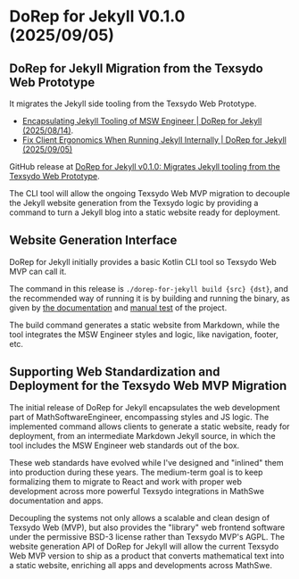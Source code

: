 <!-- Copyright (c) 2025 Tobias Briones. All rights reserved. -->
<!-- SPDX-License-Identifier: CC-BY-4.0 -->
<!-- This file is part of https://github.com/tobiasbriones/blog -->

# DoRep for Jekyll V0.1.0 (2025/09/05)

## DoRep for Jekyll Migration from the Texsydo Web Prototype

It migrates the Jekyll side tooling from the Texsydo Web Prototype.

- [Encapsulating Jekyll Tooling of MSW Engineer \| DoRep for Jekyll (2025/08/14)](https://blog.mathsoftware.engineer/encapsulating-jekyll-tooling-of-msw-engineer---dorep-for-jekyll-2025-08-14).
- [Fix Client Ergonomics When Running Jekyll Internally \| DoRep for Jekyll (2025/09/05)](https://blog.mathsoftware.engineer/fix-client-ergonomics-when-running-jekyll-internally---dorep-for-jekyll-2025-09-05)

GitHub release at
[DoRep for Jekyll v0.1.0: Migrates Jekyll tooling from the Texsydo Web Prototype](https://github.com/texsydo/dorep-for-jekyll/releases/tag/v0.1.0).

The CLI tool will allow the ongoing Texsydo Web MVP migration to decouple the
Jekyll website generation from the Texsydo logic by providing a command to turn
a Jekyll blog into a static website ready for deployment.

## Website Generation Interface

DoRep for Jekyll initially provides a basic Kotlin CLI tool so Texsydo Web MVP
can call it.

The command in this release is `./dorep-for-jekyll build {src} {dst}`, and the
recommended way of running it is by building and running the binary, as given
by [the documentation](https://github.com/texsydo/dorep-for-jekyll/tree/v0.1.0)
and
[manual test](https://github.com/texsydo/dorep-for-jekyll/tree/v0.1.0/test/src)
of the project.

The build command generates a static website from Markdown, while the tool
integrates the MSW Engineer styles and logic, like navigation, footer, etc.

## Supporting Web Standardization and Deployment for the Texsydo Web MVP Migration

The initial release of DoRep for Jekyll encapsulates the web development part of
MathSoftwareEngineer, encompassing styles and JS logic. The implemented command
allows clients to generate a static website, ready for deployment, from an
intermediate Markdown Jekyll source, in which the tool includes the MSW Engineer
web standards out of the box.

These web standards have evolved while I've designed and "inlined" them into
production during these years. The medium-term goal is to keep formalizing them
to migrate to React and work with proper web development across more powerful
Texsydo integrations in MathSwe documentation and apps.

Decoupling the systems not only allows a scalable and clean design of Texsydo
Web (MVP), but also provides the "library" web frontend software under the
permissive BSD-3 license rather than Texsydo MVP's AGPL. The website generation
API of DoRep for Jekyll will allow the current Texsydo Web MVP version to ship
as a product that converts mathematical text into a static website, enriching
all apps and developments across MathSwe. 

